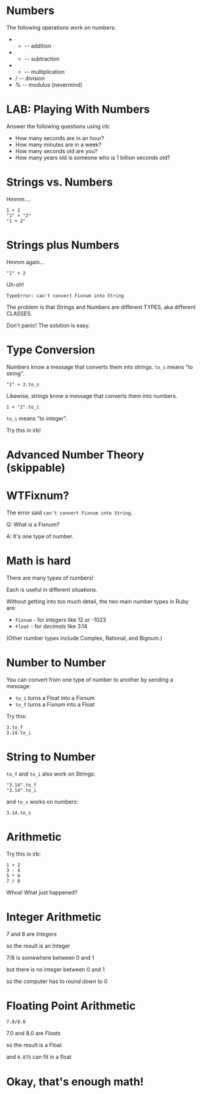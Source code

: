 # Numbers

The following operations work on numbers:

  * + -- addition
  * - -- subtraction
  * * -- multiplication
  * / -- division
  * % -- modulus (nevermind)

# LAB: Playing With Numbers

Answer the following questions using irb:

* How many seconds are in an hour?
* How many minutes are in a week?
* How many seconds old are you?
* How many years old is someone who is 1 billion seconds old?

# Strings vs. Numbers

Hmmm....

    1 + 2
    "1" + "2"
    "1 + 2"

# Strings plus Numbers

Hmmm again...

    "1" + 2

Uh-oh!

    TypeError: can't convert Fixnum into String

The problem is that Strings and Numbers are different TYPES, aka different CLASSES.

Don't panic! The solution is easy.

# Type Conversion

Numbers know a message that converts them into strings. `to_s` means "to string".

    "1" + 2.to_s
    
Likewise, strings know a message that converts them into numbers.
    
    1 + "2".to_i

`to_i` means "to integer".

Try this in irb!

# Advanced Number Theory (skippable)

# WTFixnum?

The error said `can't convert Fixnum into String`. 

Q: What is a Fixnum?

A: It's one type of number.

# Math is hard

There are many types of numbers!

Each is useful in different situations.

Without getting into too much detail, the two main number types in Ruby are:

* `Fixnum` - for *integers* like 12 or -1023
* `Float` - for *decimals* like 3.14

(Other number types include Complex, Rational, and Bignum.)

# Number to Number

You can convert from one type of number to another by sending a message:

* `to_i` turns a Float into a Fixnum
* `to_f` turns a Fixnum into a Float

Try this:

    3.to_f
    3.14.to_i

# String to Number

`to_f` and `to_i` also work on Strings:

    "3.14".to_f
    "3.14".to_i

and `to_s` works on numbers:

    3.14.to_s

# Arithmetic

Try this in irb:

    1 + 2
    3 - 4
    5 * 6
    7 / 8

Whoa! What just happened?

# Integer Arithmetic

7 and 8 are *Integers*

so the result is an Integer

7/8 is somewhere between 0 and 1

but there is no integer between 0 and 1

so the computer has to *round down* to 0

# Floating Point Arithmetic

    7.0/8.0

7.0 and 8.0 are *Floats*

so the result is a Float

and `0.875` can fit in a float

# Okay, that's enough math!

